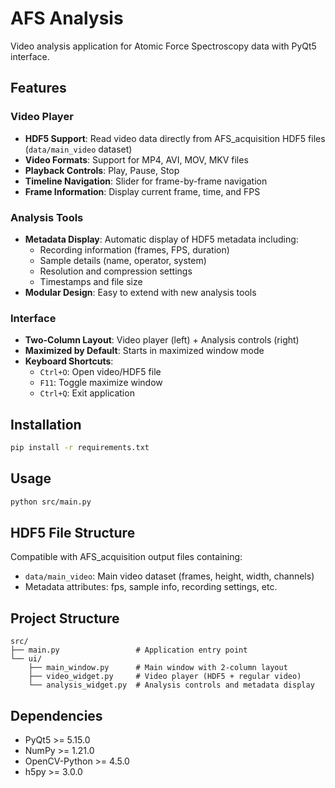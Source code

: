 # AFS Analysis

Video analysis application for Atomic Force Spectroscopy data with PyQt5 interface.

## Features

### Video Player
- **HDF5 Support**: Read video data directly from AFS_acquisition HDF5 files (`data/main_video` dataset)
- **Video Formats**: Support for MP4, AVI, MOV, MKV files
- **Playback Controls**: Play, Pause, Stop
- **Timeline Navigation**: Slider for frame-by-frame navigation
- **Frame Information**: Display current frame, time, and FPS

### Analysis Tools
- **Metadata Display**: Automatic display of HDF5 metadata including:
  - Recording information (frames, FPS, duration)
  - Sample details (name, operator, system)
  - Resolution and compression settings
  - Timestamps and file size
- **Modular Design**: Easy to extend with new analysis tools

### Interface
- **Two-Column Layout**: Video player (left) + Analysis controls (right)
- **Maximized by Default**: Starts in maximized window mode
- **Keyboard Shortcuts**:
  - `Ctrl+O`: Open video/HDF5 file
  - `F11`: Toggle maximize window
  - `Ctrl+Q`: Exit application

## Installation

```bash
pip install -r requirements.txt
```

## Usage

```bash
python src/main.py
```

## HDF5 File Structure

Compatible with AFS_acquisition output files containing:
- `data/main_video`: Main video dataset (frames, height, width, channels)
- Metadata attributes: fps, sample info, recording settings, etc.

## Project Structure

```
src/
├── main.py                 # Application entry point
└── ui/
    ├── main_window.py      # Main window with 2-column layout
    ├── video_widget.py     # Video player (HDF5 + regular video)
    └── analysis_widget.py  # Analysis controls and metadata display
```

## Dependencies

- PyQt5 >= 5.15.0
- NumPy >= 1.21.0
- OpenCV-Python >= 4.5.0
- h5py >= 3.0.0
